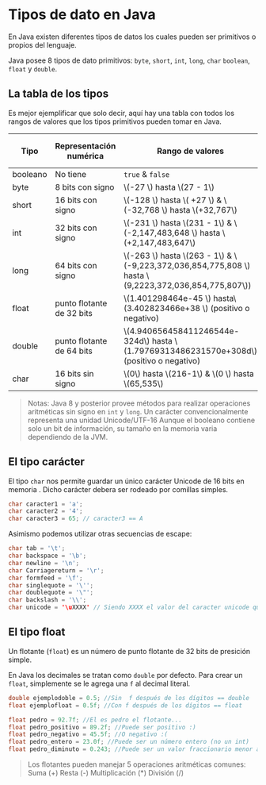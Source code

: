 # Tipos de dato en Java

En Java existen diferentes tipos de datos los cuales pueden ser primitivos o
propios del lenguaje.

Java posee 8 tipos de dato primitivos: `byte`, `short`, `int`, `long`, `char`
`boolean`, `float` y `double`.


## La tabla de los tipos

Es mejor ejemplificar que solo decir, aquí hay una tabla con todos los rangos de
valores que los tipos primitivos pueden tomar en Java.

| Tipo | Representación numérica | Rango de valores | Valor por defecto |
|------|-------------------------|------------------|-------------------|
|booleano| No tiene | `true` & `false` | `false` |
| byte | 8 bits con signo | \\(-27 \\) hasta \\(27 - 1\\) | 0 |
| short | 16 bits con signo |\\(-128 \\) hasta \\( +27 \\) & \\(-32,768 \\) hasta \\(+32,767\\)  | 0 |
| int | 32 bits con signo |\\(-231 \\) hasta \\(231 - 1\\) & \\(-2,147,483,648 \\) hasta \\(+2,147,483,647\\) | 0 |
| long | 64 bits con signo |\\(-263 \\) hasta \\(263 - 1\\) & \\(-9,223,372,036,854,775,808 \\) hasta \\(9,2223,372,036,854,775,807\\))| 0L |
| float | punto flotante de 32 bits |\\(1.401298464e-45 \\) hasta\\(3.402823466e+38 \\) (positivo o negativo) | 0.0F|
| double | punto flotante de 64 bits |\\(4.940656458411246544e-324d\\) hasta \\(1.79769313486231570e+308d\\) (positivo o negativo) | 0.0D |
| char | 16 bits sin signo |\\(0\\) hasta \\(216-1\\) & \\(0 \\) hasta \\(65,535\\)| 0 |

> Notas:
> Java 8  y posterior provee métodos para realizar operaciones aritméticas sin signo en `int` y `long`.
> Un carácter convencionalmente representa una unidad Unicode/UTF-16
> Aunque el booleano contiene solo un bit de información, su tamaño en la memoria varia dependiendo de la JVM.


## El tipo carácter

El tipo `char` nos permite guardar un único carácter Unicode de 16 bits en memoria
. Dicho carácter debera ser rodeado por comillas simples.

```java
char caracter1 = 'a';
char caracter2 = '4';
char caracter3 = 65; // caracter3 == A
```

Asimismo podemos utilizar otras secuencias de escape:

```java
char tab = '\t';
char backspace = '\b';
char newline = '\n';
char Carriagereturn = '\r';
char formfeed = '\f';
char singlequote = '\'';
char doublequote = '\"';
char backslash = '\\';
char unicode = '\uXXXX' // Siendo XXXX el valor del caracter unicode que quieras representar.
```

## El tipo float

Un flotante (`float`) es un número de punto flotante de 32 bits de presición
simple.

En Java los decimales se tratan como `double` por defecto.
Para crear un `float`, simplemente se le agrega una `f` al decimal literal.

```java
double ejemplodoble = 0.5; //Sin  f después de los dígitos == double
float ejemplofloat = 0.5f; //Con f después de los dígitos == float

float pedro = 92.7f; //El es pedro el flotante...
float pedro_positivo = 89.2f; //Puede ser positivo :)
float pedro_negativo = 45.5f; //O negativo :(
float pedro_entero = 23.0f; //Puede ser un número entero (no un int)
float pedro_diminuto = 0.243; //Puede ser un valor fraccionario menor a 0
```
> Los flotantes pueden manejar 5 operaciones aritméticas comunes:
> Suma (+)
> Resta (-)
> Multiplicación (*)
> División (/)


